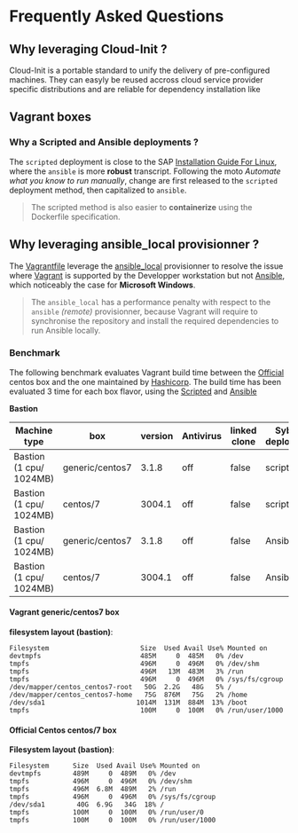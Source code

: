 # Frequently Asked Questions

## Why leveraging Cloud-Init ?

Cloud-Init is a portable standard to unify the delivery of pre-configured machines.
They can easyly be reused accross cloud service provider specific distributions and are reliable for dependency installation like  

## Vagrant boxes

### Why a Scripted and Ansible deployments ?

The `scripted` deployment is close to the SAP [Installation Guide For Linux](https://help.sap.com/viewer/23c3bb4a29be443ea887fa10871a30f8/16.0.2.9/en-US), where the `ansible` is more **robust** transcript. Following the moto _Automate what you know to run manually_, change are first released to the `scripted` deployment method, then capitalized to `ansible`.

> The scripted method is also easier to **containerize** using the Dockerfile specification.

## Why leveraging ansible_local provisionner ?

The [Vagrantfile](./Vagrantfile) leverage the [ansible_local](https://www.vagrantup.com/docs/provisioning/ansible_local) provisionner to resolve the issue where [Vagrant](https://www.vagrantup.com) is supported by the Developper workstation but not [Ansible](https://docs.ansible.com/ansible/latest/installation_guide/intro_installation.html#control-node-requirements), which noticeably the case for **Microsoft Windows**.

> The `ansible_local` has a performance penalty with respect to the `ansible` _(remote)_ provisionner, because Vagrant will require to synchronise the repository and install the required dependencies to run Ansible locally.

### Benchmark

The following benchmark evaluates Vagrant build time between the [Official](https://app.vagrantup.com/centos/boxes/7) centos box and the one maintained by [Hashicorp](https://app.vagrantup.com/generic/boxes/centos7).
The build time has been evaluated 3 time for each box flavor, using the [Scripted](./hack/vagrant/boxes-scripted.example) and [Ansible](./hack/vagrant/boxes-ansible.example)

**Bastion**

Machine type            | box             | version | Antivirus | linked clone | Sybase deployment | build time
------------------------|-----------------|---------|-----------|--------------|---------------------|-----------
Bastion (1 cpu/ 1024MB) | generic/centos7 | 3.1.8   | off       | false        | scripted            | 00:10:00
Bastion (1 cpu/ 1024MB) | centos/7        | 3004.1  | off       | false        | scripted            | 00:11:00
Bastion (1 cpu/ 1024MB) | generic/centos7 | 3.1.8   | off       | false        | Ansible             | 00:11:30
Bastion (1 cpu/ 1024MB) | centos/7        | 3004.1  | off       | false        | Ansible             | 00:12:00

#### Vagrant generic/centos7 box

**filesystem layout (bastion)**:

```text
Filesystem                       Size  Used Avail Use% Mounted on
devtmpfs                         485M     0  485M   0% /dev
tmpfs                            496M     0  496M   0% /dev/shm
tmpfs                            496M   13M  483M   3% /run
tmpfs                            496M     0  496M   0% /sys/fs/cgroup
/dev/mapper/centos_centos7-root   50G  2.2G   48G   5% /
/dev/mapper/centos_centos7-home   75G  876M   75G   2% /home
/dev/sda1                       1014M  131M  884M  13% /boot
tmpfs                            100M     0  100M   0% /run/user/1000
```

#### Official Centos centos/7 box

**Filesystem layout (bastion)**:

```text
Filesystem      Size  Used Avail Use% Mounted on
devtmpfs        489M     0  489M   0% /dev
tmpfs           496M     0  496M   0% /dev/shm
tmpfs           496M  6.8M  489M   2% /run
tmpfs           496M     0  496M   0% /sys/fs/cgroup
/dev/sda1        40G  6.9G   34G  18% /
tmpfs           100M     0  100M   0% /run/user/0
tmpfs           100M     0  100M   0% /run/user/1000
```